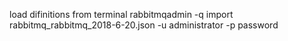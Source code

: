 load difinitions from terminal
rabbitmqadmin -q import rabbitmq_rabbitmq_2018-6-20.json -u administrator -p password
